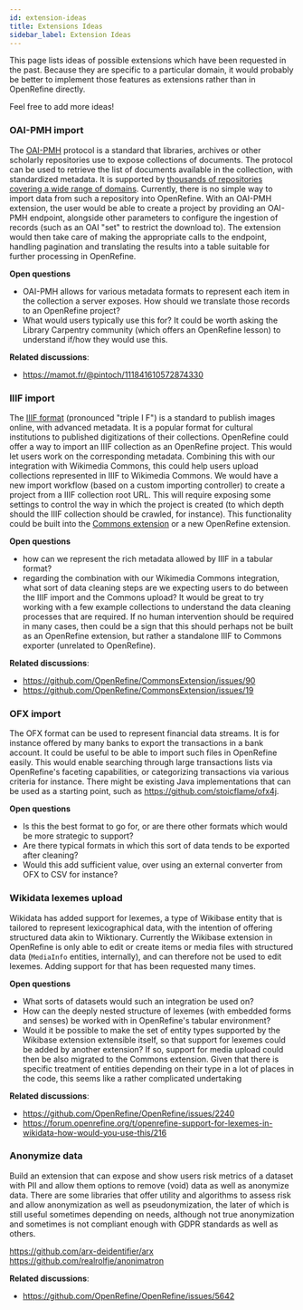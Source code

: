 ```yaml
---
id: extension-ideas
title: Extensions Ideas
sidebar_label: Extension Ideas
---
```


This page lists ideas of possible extensions which have been requested in the past.
Because they are specific to a particular domain, it would probably be better to implement those features as extensions rather than in OpenRefine directly.

Feel free to add more ideas!

### OAI-PMH import

The [OAI-PMH](https://www.openarchives.org/pmh/) protocol is a standard that libraries, archives or other scholarly repositories use to expose collections of documents. The protocol can be used to retrieve the list of documents available in the collection, with standardized metadata.
It is supported by [thousands of repositories covering a wide range of domains](http://www.openarchives.org/Register/BrowseSites).
Currently, there is no simple way to import data from such a repository into OpenRefine. With an OAI-PMH extension, the user would be able to create a project by providing an OAI-PMH endpoint, alongside other parameters to configure the ingestion of records (such as an OAI "set" to restrict the download to). The extension would then take care of making the appropriate calls to the endpoint, handling pagination and translating the results into a table suitable for further processing in OpenRefine.

**Open questions**
* OAI-PMH allows for various metadata formats to represent each item in the collection a server exposes. How should we translate those records to an OpenRefine project?
* What would users typically use this for? It could be worth asking the Library Carpentry community (which offers an OpenRefine lesson) to understand if/how they would use this.

**Related discussions**: 
* https://mamot.fr/@pintoch/111841610572874330

### IIIF import

The [IIIF format](https://en.wikipedia.org/wiki/International_Image_Interoperability_Framework) (pronounced "triple I F") is a standard to publish images online, with advanced metadata. It is a popular format for cultural institutions to published digitizations of their collections. OpenRefine could offer a way to import an IIIF collection as an OpenRefine project. This would let users work on the corresponding metadata. Combining this with our integration with Wikimedia Commons, this could help users upload collections represented in IIIF to Wikimedia Commons.
We would have a new import workflow (based on a custom importing controller) to create a project from a IIIF collection root URL. This will require exposing some settings to control the way in which the project is created (to which depth should the IIIF collection should be crawled, for instance). This functionality could be built into the [Commons extension](https://github.com/OpenRefine/CommonsExtension) or a new OpenRefine extension.

**Open questions**
* how can we represent the rich metadata allowed by IIIF in a tabular format?
* regarding the combination with our Wikimedia Commons integration, what sort of data cleaning steps are we expecting users to do between the IIIF import and the Commons upload? It would be great to try working with a few example collections to understand the data cleaning processes that are required. If no human intervention should be required in many cases, then could be a sign that this should perhaps not be built as an OpenRefine extension, but rather a standalone IIIF to Commons exporter (unrelated to OpenRefine).

**Related discussions**: 
* https://github.com/OpenRefine/CommonsExtension/issues/90
* https://github.com/OpenRefine/CommonsExtension/issues/19

### OFX import

The OFX format can be used to represent financial data streams. It is for instance offered by many banks to export the transactions in a bank account. It could be useful to be able to import such files in OpenRefine easily. This would enable searching through large transactions lists via OpenRefine's faceting capabilities, or categorizing transactions via various criteria for instance.
There might be existing Java implementations that can be used as a starting point, such as https://github.com/stoicflame/ofx4j. 

**Open questions**
* Is this the best format to go for, or are there other formats which would be more strategic to support?
* Are there typical formats in which this sort of data tends to be exported after cleaning?
* Would this add sufficient value, over using an external converter from OFX to CSV for instance?

### Wikidata lexemes upload

Wikidata has added support for lexemes, a type of Wikibase entity that is tailored to represent lexicographical data, with the intention of offering structured data akin to Wiktionary.
Currently the Wikibase extension in OpenRefine is only able to edit or create items or media files with structured data (`MediaInfo` entities, internally), and can therefore not be used to edit lexemes. Adding support for that has been requested many times.

**Open questions**
* What sorts of datasets would such an integration be used on?
* How can the deeply nested structure of lexemes (with embedded forms and senses) be worked with in OpenRefine's tabular environment?
* Would it be possible to make the set of entity types supported by the Wikibase extension extensible itself, so that support for lexemes could be added by another extension? If so, support for media upload could then be also migrated to the Commons extension. Given that there is specific treatment of entities depending on their type in a lot of places in the code, this seems like a rather complicated undertaking

**Related discussions**: 
* https://github.com/OpenRefine/OpenRefine/issues/2240
* https://forum.openrefine.org/t/openrefine-support-for-lexemes-in-wikidata-how-would-you-use-this/216

### Anonymize data

Build an extension that can expose and show users risk metrics of a dataset with PII and allow them options to remove (void) data as well as anonymize data. There are some libraries that offer utility and algorithms to assess risk and allow anonymization as well as pseudonymization, the later of which is still useful sometimes depending on needs, although not true anonymization and sometimes is not compliant enough with GDPR standards as well as others.

https://github.com/arx-deidentifier/arx
https://github.com/realrolfje/anonimatron

**Related discussions**: 
* https://github.com/OpenRefine/OpenRefine/issues/5642
